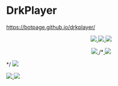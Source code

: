 # DrkPlayer
https://botpage.github.io/drkplayer/

<p align="center">
  <a href="https://github.com/tiktokusers/drkplayer/fork">
    <img src="https://img.shields.io/github/forks/tiktokusers/drkplayer?label=Fork&style=social">
  </a>
  <a href="https://github.com/tiktokusers/drkplayer/stargazers">
    <img src="https://img.shields.io/github/stars/tiktokusers/drkplayer?style=social">
  </a>
  <a href="https://github.com/tiktokusers/drkplayer/commits/master">
    <img src="https://img.shields.io/github/commit-activity/m/tiktokusers/drkplayer?style=social">
  </a>
</p>

<p align="center">
  <a href="httsp://github.com/tiktokusers/drkplayer">
    <img src="https://img.shields.io/github/repo-size/tiktokusers/drkplayer?color=purple&label=Peso%20Repositorio&style=plastic">

  </a>
  /*<a href="https://github.com/tiktokusers/drkplayer/blob/master/LICENSE">
    <img src="https://img.shields.io/github/license/tiktokusers/drkplayer?color=purple&label=Lisencia&style=plastic">

  </a>*/
  <a href="https://github.com/tiktokusers/drkplayer">
    <img src="https://img.shields.io/github/languages/top/tiktokusers/drkplayer?color=purple&label=Html&style=plastic">

  </a>
  <a href="https://github.com/tiktokusers">
    <img src="https://img.shields.io/static/v1?label=Author&message=DarkBox&color=purple&style=plastic">

  </a>
  <a href="https://t.me/Dark1522">
    <img src="https://img.shields.io/badge/Telegram-DarkBox-purple&style=plastic">

  </a>
</p>
